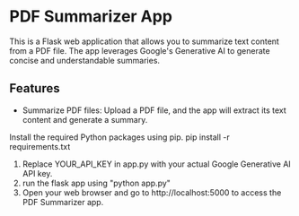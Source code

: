 # PDF Summarizer App

This is a Flask web application that allows you to summarize text content from a PDF file. The app leverages Google's Generative AI to generate concise and understandable summaries.

## Features
- Summarize PDF files: Upload a PDF file, and the app will extract its text content and generate a summary.

Install the required Python packages using pip.
pip install -r requirements.txt


1. Replace YOUR_API_KEY in app.py with your actual Google Generative AI API key.
2. run the flask app using "python app.py"
3. Open your web browser and go to http://localhost:5000 to access the PDF Summarizer app.
